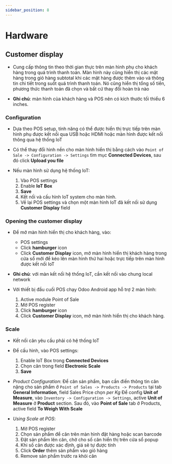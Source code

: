 ```yaml
---
sidebar_position: 8
---
```


# Hardware

## Customer display

- Cung cấp thông tin theo thời gian thực trên màn hình phụ cho khách hàng trong quá trình thanh toán. Màn hình này cũng hiển thị các mặt hàng trong giỏ hàng
  subtotal khi các mặt hàng được thêm vào và thông tin chi tiết trong suốt quá trình thanh toán. Nó cũng hiển thị tổng số tiền, phương thức thanh toán đã chọn
  và bất cứ thay đổi hoàn trả nào

- **Ghi chú**: màn hình của khách hàng và POS nên có kích thước tối thiểu 6 inches.

### Configuration

- Dựa theo POS setup, tính năng có thể được hiển thị trực tiếp trên màn hình phụ được kết nối qua USB hoặc HDMI hoặc màn hình được kết nối thông qua hệ thống IoT

- Có thể thay đổi hình nền cho màn hình hiển thị bằng cách vào `Point of Sale -> Configuration -> Settings` tìm mục **Connected Devices**, sau đó click **Upload you file**

- Nếu màn hình sử dụng hệ thống IoT:
  1. Vào POS settings
  2. Enable **IoT Box**
  3. **Save**
  4. Kết nối và cấu hình IoT system cho màn hình.
  5. Về lại POS settings và chọn một màn hình IoT đã kết nối sử dụng **Customer Display** field

### Opening the customer display

- Để mở màn hình hiển thị cho khách hàng, vào:
  - POS settings
  - Click **hamburger** icon
  - Click **Customer Display** icon, mở màn hình hiển thị khách hàng trong cửa sổ mới để kéo lên màn hình thứ hai hoặc trực tiếp trên màn hình được kết nối IoT

- **Ghi chú**: với màn kết nối hệ thống IoT, cần kết nối vào chung local network

- Với thiết bị đầu cuối POS chạy Odoo Android app hỗ trợ 2 màn hình:
  1. Active module Point of Sale
  2. Mở POS register
  3. Click **hamburger** icon
  4. Click **Customer Display** icon, mở màn hình hiển thị cho khách hàng.

### Scale

- Kết nối cân yêu cầu phải có hệ thống IoT

- Để cấu hình, vào POS settings:
  1. Enable IoT Box trong **Connected Devices**
  2. Chọn cân trong field **Electronic Scale**
  3. **Save**

- _Product Configuration_: Để cân sản phẩm, bạn cần điền thông tin cân nặng cho sản phẩm ở `Point of Sales -> Products -> Products` tại tab **General Information**, field Sales Price chọn _per Kg_
  Để config **Unit of Measure**, vào `Inventory -> Configuration -> Settings`, active **Unit of Measure** ở **Product** section.
  Sau đó, vào **Point of Sale** tab ở Products, active field **To Weigh With Scale**

- _Using Scale at POS_:
  1. Mở POS register
  2. Chọn sản phẩm để cân trên màn hình đặt hàng hoặc scan barcode
  3. Đặt sản phẩm lên cân, chờ cho số cân hiển thị trên cửa sổ popup
  4. Khi số cân được xác định, giá sẽ tự được tính
  5. Click **Order** thêm sản phẩm vào giỏ hàng
  6. Remove sản phẩm trước ra khỏi cân
